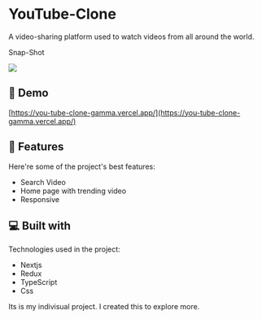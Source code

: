 
# YouTube-Clone

<p id="description">A video-sharing platform used to watch videos from all around the world.</p>
<p>Snap-Shot</p>
<img src="https://drive.google.com/file/d/1C2yoKl6sVBxdwn0rDf8mBejOYVc6sDhr/view?usp=share_link"/>

<h2>🚀 Demo</h2>


[https://you-tube-clone-gamma.vercel.app/](https://you-tube-clone-gamma.vercel.app/)


  
  
<h2>🧐 Features</h2>

Here're some of the project's best features:

*   Search Video
*   Home page with trending video
*   Responsive

  
  
<h2>💻 Built with</h2>

Technologies used in the project:

*   Nextjs
*   Redux
*   TypeScript
*   Css


Its is my indivisual project. I created this to explore more.
